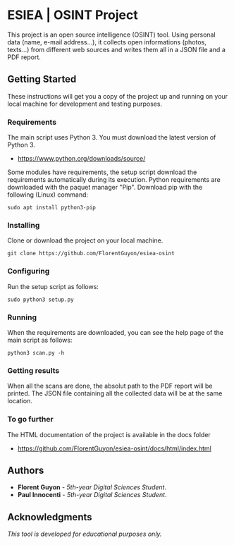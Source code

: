 # ESIEA | OSINT Project

This project is an open source intelligence (OSINT) tool. Using personal data (name, e-mail address...), it collects open informations (photos, texts...) from different web sources and writes them all in a JSON file and a PDF report.

## Getting Started

These instructions will get you a copy of the project up and running on your local machine for development and testing purposes.

### Requirements

The main script uses Python 3. You must download the latest version of Python 3. 

* https://www.python.org/downloads/source/

Some modules have requirements, the setup script download the requirements automatically during its execution. Python requirements are downloaded with the paquet manager "Pip".
Download pip with the following (Linux) command:
```
sudo apt install python3-pip
```

### Installing

Clone or download the project on your local machine.
```
git clone https://github.com/FlorentGuyon/esiea-osint
```

### Configuring

Run the setup script as follows:
```
sudo python3 setup.py
```

### Running

When the requirements are downloaded, you can see the help page of the main script as follows:
```
python3 scan.py -h
```

### Getting results

When all the scans are done, the absolut path to the PDF report will be printed. The JSON file containing all the collected data will be at the same location.

### To go further

The HTML documentation of the project is available in the docs folder

* https://github.com/FlorentGuyon/esiea-osint/docs/html/index.html

## Authors

* **Florent Guyon** - *5th-year Digital Sciences Student*.
* **Paul Innocenti** - *5th-year Digital Sciences Student*.

## Acknowledgments

*This tool is developed for educational purposes only.*